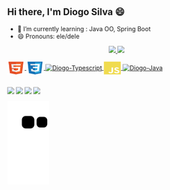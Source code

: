 ## Hi there, I'm Diogo Silva 😄

- 🌱 I’m currently learning : Java OO, Spring Boot
- 😄 Pronouns: ele/dele

<div align="center">
  <a href="https://github.com/diogodvs">
  <img height="180em" src="https://github-readme-stats.vercel.app/api?username=diogodvs&show_icons=true&theme=dracula&include_all_commits=true&count_private=true"/>
  <img height="180em" src="https://github-readme-stats.vercel.app/api/top-langs/?username=diogodvs&layout=compact&langs_count=7&theme=dracula"/>
</div>
<div style="display: inline_block"><br>
  <img align="center" alt="Diogo-HTML" height="30" width="40" src="https://raw.githubusercontent.com/devicons/devicon/master/icons/html5/html5-original.svg">
  <img align="center" alt="Diogo-CSS" height="30" width="40" src="https://raw.githubusercontent.com/devicons/devicon/master/icons/css3/css3-original.svg">
  <img align="center" alt="Diogo-Typescript" height="30" width="30" src="https://cdn.icon-icons.com/icons2/2415/PNG/512/typescript_original_logo_icon_146317.png">
  <img align="center" alt="Diogo-Js" height="30" width="40" src="https://raw.githubusercontent.com/devicons/devicon/master/icons/javascript/javascript-plain.svg">
  <img align="center" alt="Diogo-Java" height="30" width="40" src="https://cdn4.iconfinder.com/data/icons/logos-and-brands/512/181_Java_logo_logos-256.png">
</div>
  
  ##
  
<div>
    <a href="https://www.instagram.com/diiogo_silva" target="_blank"><img src="https://img.shields.io/badge/-Instagram-%23E4405F?style=for-the-badge&logo=instagram&logoColor=white" target="_blank"></a>
   <a href = "mailto:dvsdevx@gmail.com"><img src="https://img.shields.io/badge/-Gmail-%23333?style=for-the-badge&logo=gmail&logoColor=white" target="_blank"></a>
  <a href="https://www.linkedin.com/in/diogo-silva-1653831a9" target="_blank"><img src="https://img.shields.io/badge/-LinkedIn-%230077B5?style=for-the-badge&logo=linkedin&logoColor=white" target="_blank"></a> 
  <a href = "https://api.whatsapp.com/send?phone=5544991457268"><img src ="https://img.shields.io/badge/WhatsApp-25D366?style=for-the-badge&logo=whatsapp&logoColor=white"></a>
</div>
  
   ![Snake animation](https://github.com/rafaballerini/rafaballerini/blob/output/github-contribution-grid-snake.svg)
  ##
